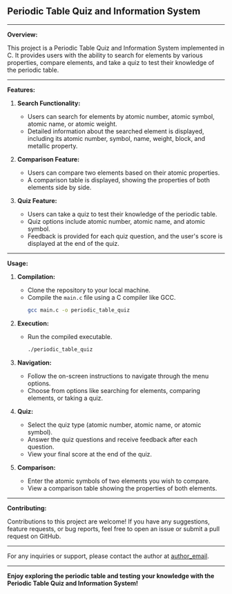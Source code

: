 ## Periodic Table Quiz and Information System

---

**Overview:**

This project is a Periodic Table Quiz and Information System implemented in C. It provides users with the ability to search for elements by various properties, compare elements, and take a quiz to test their knowledge of the periodic table.

---

**Features:**

1. **Search Functionality:**
   - Users can search for elements by atomic number, atomic symbol, atomic name, or atomic weight.
   - Detailed information about the searched element is displayed, including its atomic number, symbol, name, weight, block, and metallic property.

2. **Comparison Feature:**
   - Users can compare two elements based on their atomic properties.
   - A comparison table is displayed, showing the properties of both elements side by side.

3. **Quiz Feature:**
   - Users can take a quiz to test their knowledge of the periodic table.
   - Quiz options include atomic number, atomic name, and atomic symbol.
   - Feedback is provided for each quiz question, and the user's score is displayed at the end of the quiz.

---

**Usage:**

1. **Compilation:**
   - Clone the repository to your local machine.
   - Compile the `main.c` file using a C compiler like GCC.
     ```bash
     gcc main.c -o periodic_table_quiz
     ```

2. **Execution:**
   - Run the compiled executable.
     ```bash
     ./periodic_table_quiz
     ```

3. **Navigation:**
   - Follow the on-screen instructions to navigate through the menu options.
   - Choose from options like searching for elements, comparing elements, or taking a quiz.

4. **Quiz:**
   - Select the quiz type (atomic number, atomic name, or atomic symbol).
   - Answer the quiz questions and receive feedback after each question.
   - View your final score at the end of the quiz.

5. **Comparison:**
   - Enter the atomic symbols of two elements you wish to compare.
   - View a comparison table showing the properties of both elements.

---

**Contributing:**

Contributions to this project are welcome! If you have any suggestions, feature requests, or bug reports, feel free to open an issue or submit a pull request on GitHub.

---


For any inquiries or support, please contact the author at [author_email](mailto:shlokbam19103@gmail.com).

--- 

**Enjoy exploring the periodic table and testing your knowledge with the Periodic Table Quiz and Information System!**
